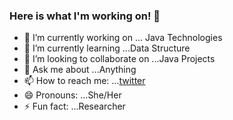### Here is what I'm working on! 👋


- 🔭 I’m currently working on ... Java Technologies
- 🌱 I’m currently learning ...Data Structure
- 👯 I’m looking to collaborate on ...Java Projects
- 💬 Ask me about ...Anything
- 📫 How to reach me: ...[twitter](https://twitter.com/Shailja_16)
- 😄 Pronouns: ...She/Her
- ⚡ Fun fact: ...Researcher
 <!--- 🤔 I’m looking for help with ... -->

